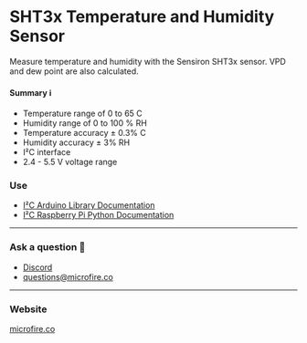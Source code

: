 SHT3x Temperature and Humidity Sensor
===

Measure temperature and humidity with the Sensiron SHT3x sensor. VPD and dew point are also calculated.

#### Summary ℹ️

- Temperature range of 0 to 65 C
- Humidity range of 0 to 100 % RH
- Temperature accuracy ± 0.3% C
- Humidity accuracy ± 3% RH
- I²C interface
- 2.4 - 5.5 V voltage range
 
### Use

*   [I²C Arduino Library Documentation](https://docs.google.com/document/d/1k31YoJEya31Z8UTROqXV7FxEQz_QPv1ihZgx1msThGA/export?format=pdf)
*   [I²C Raspberry Pi Python Documentation](https://docs.google.com/document/d/1L6FEnlF9Ocf_z9inG57TkL7Tgxomp1aTuIEFOvAblIY/export?format=pdf)

* * * 
### Ask a question 🤙

*   [Discord](https://discord.gg/rAnZPdW)
*   [questions@microfire.co](mailto:questions@microfire.co)

* * *

### Website
[microfire.co](https://microfire.co)